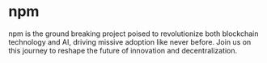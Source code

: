 # npm
npm is the ground breaking project poised to revolutionize both blockchain technology and AI, driving missive adoption like never before. Join us on this journey to reshape the future of innovation and decentralization.

